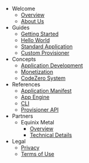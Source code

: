 - Welcome
  - [Overview](/welcome/overview)
  - [About Us](/welcome/about-us)
- Guides
  - [Getting Started](/guides/getting-started)
  - [Hello World](/guides/hello-world)
  - [Standard Application](/guides/appengine)
  - [Custom Provisioner](/guides/custom-provisioner)
- Concepts
  - [Application Development](/concepts/applications)
  - [Monetization](/concepts/monetization)
  - [CodeZero System](/concepts/codezero-system)
- References
  - [Application Manifest](/references/application-manifest)
  - [App Engine](/references/appengine)
  - [CLI](/references/cli)
  - [Provisioner API](/references/provisioner)
- Partners
  - Equinix Metal
    - [Overview](/partners/equinix)
    - [Technical Details](/partners/equinix-details)
- Legal
  - [Privacy](/legal/privacy)
  - [Terms of Use](/legal/terms)